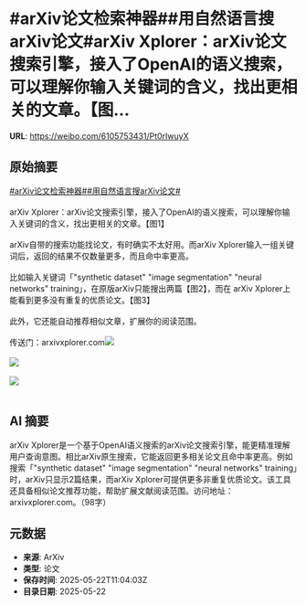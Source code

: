 # #arXiv论文检索神器##用自然语言搜arXiv论文#arXiv Xplorer：arXiv论文搜索引擎，接入了OpenAI的语义搜索，可以理解你输入关键词的含义，找出更相关的文章。【图...

**URL**: https://weibo.com/6105753431/Pt0rIwuyX

## 原始摘要

<a href="https://m.weibo.cn/search?containerid=231522type%3D1%26t%3D10%26q%3D%23arXiv%E8%AE%BA%E6%96%87%E6%A3%80%E7%B4%A2%E7%A5%9E%E5%99%A8%23&amp;extparam=%23arXiv%E8%AE%BA%E6%96%87%E6%A3%80%E7%B4%A2%E7%A5%9E%E5%99%A8%23" data-hide=""><span class="surl-text">#arXiv论文检索神器#</span></a><a href="https://m.weibo.cn/search?containerid=231522type%3D1%26t%3D10%26q%3D%23%E7%94%A8%E8%87%AA%E7%84%B6%E8%AF%AD%E8%A8%80%E6%90%9CarXiv%E8%AE%BA%E6%96%87%23&amp;extparam=%23%E7%94%A8%E8%87%AA%E7%84%B6%E8%AF%AD%E8%A8%80%E6%90%9CarXiv%E8%AE%BA%E6%96%87%23" data-hide=""><span class="surl-text">#用自然语言搜arXiv论文#</span></a><br><br>arXiv Xplorer：arXiv论文搜索引擎，接入了OpenAI的语义搜索，可以理解你输入关键词的含义，找出更相关的文章。【图1】<br><br>arXiv自带的搜索功能找论文，有时确实不太好用。而arXiv Xplorer输入一组关键词后，返回的结果不仅数量更多，而且命中率更高。<br><br>比如输入关键词「"synthetic dataset" "image segmentation" "neural networks" training」，在原版arXiv只能搜出两篇【图2】，而在 arXiv Xplorer上能看到更多没有重复的优质论文。【图3】<br><br>此外，它还能自动推荐相似文章，扩展你的阅读范围。<br><br>传送门：arxivxplorer.com<img style="" src="https://tvax4.sinaimg.cn/large/006Fd7o3gy1i1obr5xbcmj31bg13etck.jpg" referrerpolicy="no-referrer"><br><br><img style="" src="https://tvax1.sinaimg.cn/large/006Fd7o3gy1i1obr7jx57j32ii17ykb4.jpg" referrerpolicy="no-referrer"><br><br><img style="" src="https://tvax4.sinaimg.cn/large/006Fd7o3gy1i1obr98uzmj324e1cyu0h.jpg" referrerpolicy="no-referrer"><br><br>

## AI 摘要

arXiv Xplorer是一个基于OpenAI语义搜索的arXiv论文搜索引擎，能更精准理解用户查询意图。相比arXiv原生搜索，它能返回更多相关论文且命中率更高。例如搜索「"synthetic dataset" "image segmentation" "neural networks" training」时，arXiv只显示2篇结果，而arXiv Xplorer可提供更多非重复优质论文。该工具还具备相似论文推荐功能，帮助扩展文献阅读范围。访问地址：arxivxplorer.com。（98字）

## 元数据

- **来源**: ArXiv
- **类型**: 论文
- **保存时间**: 2025-05-22T11:04:03Z
- **目录日期**: 2025-05-22
